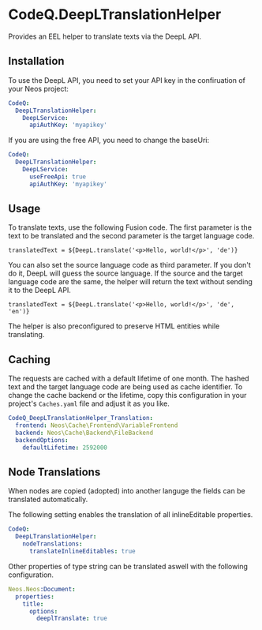 # CodeQ.DeepLTranslationHelper

Provides an EEL helper to translate texts via the DeepL API.

## Installation

To use the DeepL API, you need to set your API key in the confiruation of your Neos project:

```yaml
CodeQ:
  DeepLTranslationHelper:
    DeepLService:
      apiAuthKey: 'myapikey'
```

If you are using the free API, you need to change the baseUri:

```yaml
CodeQ:
  DeepLTranslationHelper:
    DeepLService:
      useFreeApi: true
      apiAuthKey: 'myapikey'
```

## Usage

To translate texts, use the following Fusion code. The first parameter is the text to be translated and the second parameter is the target language code.

```neosfusion
translatedText = ${DeepL.translate('<p>Hello, world!</p>', 'de')}
```

You can also set the source language code as third parameter. If you don't do it, DeepL will guess the source language. If the source and the target language code are the same, the helper will return the text without sending it to the DeepL API.

```neosfusion
translatedText = ${DeepL.translate('<p>Hello, world!</p>', 'de', 'en')}
```

The helper is also preconfigured to preserve HTML entities while translating.

## Caching

The requests are cached with a default lifetime of one month. The hashed text and the target language code are being used as cache identifier. To change the cache backend or the lifetime, copy this configuration in your project's `Caches.yaml` file and adjust it as you like.

```yaml
CodeQ_DeepLTranslationHelper_Translation:
  frontend: Neos\Cache\Frontend\VariableFrontend
  backend: Neos\Cache\Backend\FileBackend
  backendOptions:
    defaultLifetime: 2592000
```


## Node Translations 

When nodes are copied (adopted) into another languge the fields can be translated automatically.

The following setting enables the translation of all inlineEditable properties. 

```yaml
CodeQ:
  DeepLTranslationHelper:
    nodeTranslations:
      translateInlineEditables: true
```

Other properties of type string can be translated aswell with the following configuration.

 ```yaml
Neos.Neos:Document:
   properties:
     title:
       options:
         deeplTranslate: true
```
